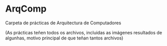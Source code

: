 # ArqComp
Carpeta de prácticas de Arquitectura de Computadores  

(As prácticas teñen todos os archivos, incluidas as imágenes resultados de algunhas, motivo principal de que teñan tantos archivos)
